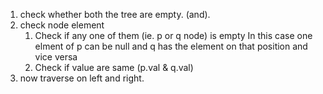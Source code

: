 1. check whether both the tree are empty. (and).
2. check node element
    1.  Check if any one of them (ie. p or q node) is empty
    In this case one elment of p can be null and q has the element on that position and
    vice versa
    2.  Check if value are same (p.val & q.val)
3. now traverse on left and right.
​
